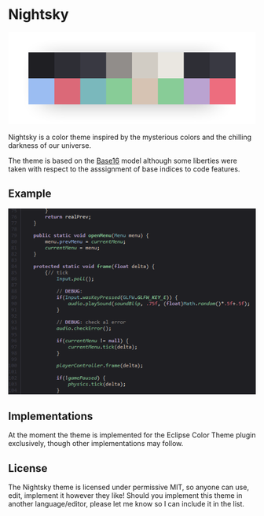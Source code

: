 # Nightsky

<p align="center">
  <img src="https://raw.githubusercontent.com/coffeenotfound/nightsky-theme/master/assets/palette_overview_v2.png" alt="Color Palette">
</p>

Nightsky is a color theme inspired by the mysterious colors and the chilling darkness of our universe.

The theme is based on the [Base16](https://github.com/chriskempson/base16) model although some liberties were taken
with respect to the asssignment of base indices to code features.

## Example
<img src="https://raw.githubusercontent.com/coffeenotfound/nightsky-theme/master/assets/example0_v2.png" alt="Code Example">

## Implementations
At the moment the theme is implemented for the Eclipse Color Theme plugin exclusively, though other implementations may follow.

## License
The Nightsky theme is licensed under permissive MIT, so anyone can use, edit, implement it however they like!
Should you implement this theme in another language/editor, please let me know so I can include it in the list.
